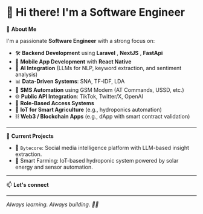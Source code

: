 # 👋 Hi there! I'm a Software Engineer

🚀 **About Me**

I'm a passionate **Software Engineer** with a strong focus on:

- 🛠️ **Backend Development** using **Laravel** , **NextJS** , **FastApi**
- 📱 **Mobile App Development** with **React Native**
- 🤖 **AI Integration** (LLMs for NLP, keyword extraction, and sentiment analysis)
- 📊 **Data-Driven Systems**: SNA, TF-IDF, LDA
- 📡 **SMS Automation** using GSM Modem (AT Commands, USSD, etc.)
- 🌐 **Public API Integration**: TikTok, Twitter/X, OpenAI
- 🔐 **Role-Based Access Systems**
- 🌱 **IoT for Smart Agriculture** (e.g., hydroponics automation)
- ⛓️ **Web3 / Blockchain Apps** (e.g., dApp with smart contract validation)

---

🎯 **Current Projects**

- 🧠 `Bytecore`: Social media intelligence platform with LLM-based insight extraction.
- 🌿 Smart Farming: IoT-based hydroponic system powered by solar energy and sensor automation.

---

📫 **Let's connect**

---

_Always learning. Always building. 🧑‍💻_
